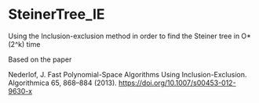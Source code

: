 # SteinerTree_IE
Using the Inclusion-exclusion method in order to find the Steiner tree in O*(2^k) time


Based on the paper

Nederlof, J. Fast Polynomial-Space Algorithms Using Inclusion-Exclusion. Algorithmica 65, 868–884 (2013). https://doi.org/10.1007/s00453-012-9630-x
